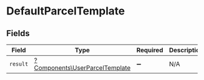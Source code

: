 # DefaultParcelTemplate


## Fields

| Field                                                                           | Type                                                                            | Required                                                                        | Description                                                                     |
| ------------------------------------------------------------------------------- | ------------------------------------------------------------------------------- | ------------------------------------------------------------------------------- | ------------------------------------------------------------------------------- |
| `result`                                                                        | [?Components\UserParcelTemplate](../../Models/Components/UserParcelTemplate.md) | :heavy_minus_sign:                                                              | N/A                                                                             |